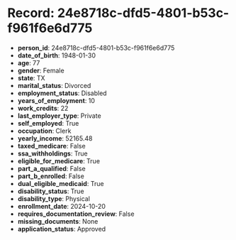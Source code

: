 # Record: 24e8718c-dfd5-4801-b53c-f961f6e6d775

- **person_id**: 24e8718c-dfd5-4801-b53c-f961f6e6d775
- **date_of_birth**: 1948-01-30
- **age**: 77
- **gender**: Female
- **state**: TX
- **marital_status**: Divorced
- **employment_status**: Disabled
- **years_of_employment**: 10
- **work_credits**: 22
- **last_employer_type**: Private
- **self_employed**: True
- **occupation**: Clerk
- **yearly_income**: 52165.48
- **taxed_medicare**: False
- **ssa_withholdings**: True
- **eligible_for_medicare**: True
- **part_a_qualified**: False
- **part_b_enrolled**: False
- **dual_eligible_medicaid**: True
- **disability_status**: True
- **disability_type**: Physical
- **enrollment_date**: 2024-10-20
- **requires_documentation_review**: False
- **missing_documents**: None
- **application_status**: Approved